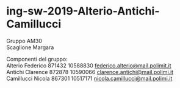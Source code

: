 # ing-sw-2019-Alterio-Antichi-Camillucci

Gruppo AM30  
Scaglione Margara  

Componenti del gruppo:  
Alterio Federico 871432 10588830 federico.alterio@mail.polimit.it  
Antichi Clarence 872878 10590066 clarence.antichi@mail.polimi.it  
Camillucci Nicola 867301 10517171 nicola.camillucci@mail.polimi.it  